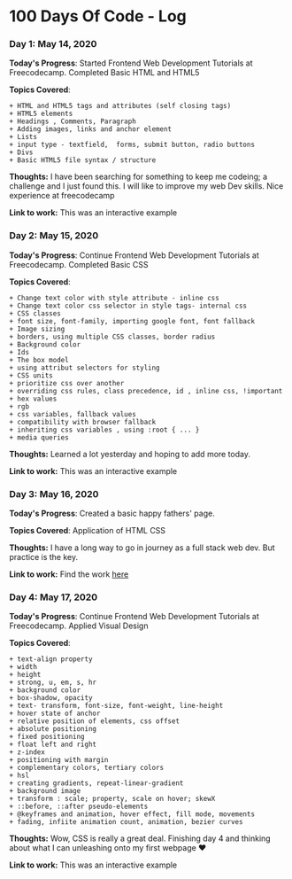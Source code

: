 # 100 Days Of Code - Log

### Day 1: May 14, 2020 

**Today's Progress**: Started Frontend Web Development Tutorials at Freecodecamp. Completed Basic HTML and HTML5

**Topics Covered**: 

    + HTML and HTML5 tags and attributes (self closing tags)
    + HTML5 elements
    + Headings , Comments, Paragraph
    + Adding images, links and anchor element
    + Lists
    + input type - textfield,  forms, submit button, radio buttons
    + Divs
    + Basic HTML5 file syntax / structure

**Thoughts:** I have been searching for something to keep me codeing; a challenge and I just found this. 
I will like to improve my web Dev skills. Nice experience at freecodecamp

**Link to work:** This was an interactive example

### Day 2: May 15, 2020

**Today's Progress**: Continue Frontend Web Development Tutorials at Freecodecamp. Completed Basic CSS

**Topics Covered**: 

    + Change text color with style attribute - inline css
    + Change text color css selector in style tags- internal css
    + CSS classes
    + font size, font-family, importing google font, font fallback
    + Image sizing
    + borders, using multiple CSS classes, border radius
    + Background color
    + Ids
    + The box model
    + using attribut selectors for styling
    + CSS units
    + prioritize css over another
    + overriding css rules, class precedence, id , inline css, !important
    + hex values
    + rgb
    + css variables, fallback values
    + compatibility with browser fallback
    + inheriting css variables , using :root { ... }
    + media queries

**Thoughts:** Learned a lot yesterday and hoping to add more today.

**Link to work:** This was an interactive example

### Day 3: May 16, 2020

**Today's Progress**: Created a basic happy fathers' page. 

**Topics Covered**: Application of HTML CSS
    

**Thoughts:** I have a long way to go in journey as a full stack web dev. But practice is the key.

**Link to work:** Find the work [here](https://so87b.csb.app/)

### Day 4: May 17, 2020

**Today's Progress**: Continue Frontend Web Development Tutorials at Freecodecamp. Applied Visual Design

**Topics Covered**:

    + text-align property
    + width
    + height
    + strong, u, em, s, hr
    + background color
    + box-shadow, opacity
    + text- transform, font-size, font-weight, line-height
    + hover state of anchor
    + relative position of elements, css offset
    + absolute positioning
    + fixed positioning
    + float left and right
    + z-index
    + positioning with margin
    + complementary colors, tertiary colors
    + hsl
    + creating gradients, repeat-linear-gradient
    + background image
    + transform : scale; property, scale on hover; skewX
    + ::before, ::after pseudo-elements
    + @keyframes and animation, hover effect, fill mode, movements
    + fading, infiite animation count, animation, bezier curves
    

**Thoughts:** Wow, CSS is really a great deal. Finishing day 4 and thinking about what I can unleashing onto my first webpage :heart:

**Link to work:** This was an interactive example
